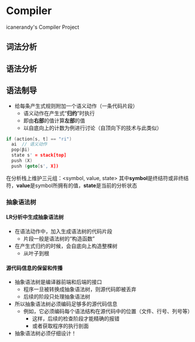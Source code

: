 # Compiler
icanerandy's Compiler Project

## 词法分析

## 语法分析
## 语法制导
- 给每条产生式规则附加一个语义动作（一条代码片段）
  - 语义动作在产生式“**归约**”时执行
  - 即由**右部**的值计算**左部**的值
  - 以自底向上的计数为例进行讨论（自顶向下的技术与此类似）
```cpp
if (action[s, t] == "ri")
  ai  // 语义动作
  pop(βi)
  state s' = stack[top]
  push (X)
  push (goto[s', X])
```
在分析栈上维护三元组：<symbol, value, state>
其中**symbol**是终结符或非终结符，**value**是symbol所拥有的值，**state**是当前的分析状态
### 抽象语法树
#### LR分析中生成抽象语法树
- 在语法动作中，加入生成语法树的代码片段
  - 片段一般是语法树的“构造函数”
- 在产生式归约的时候，会自底向上构造整棵树
  - 从叶子到根
#### 源代码信息的保留和传播
- 抽象语法树是编译器前端和后端的接口
  - 程序一旦被转换成抽象语法树，则源代码即被丢弃
  - 后续的阶段只处理抽象语法树
- 所以抽象语法树必须编码足够多的源代码信息
  - 例如，它必须编码每个语法结构在源代码中的位置（文件、行号、列号等）
    - 这样，后续的检查阶段才能精确的报错
    - 或者获取程序的执行剖面
- 抽象语法树必须仔细设计！
